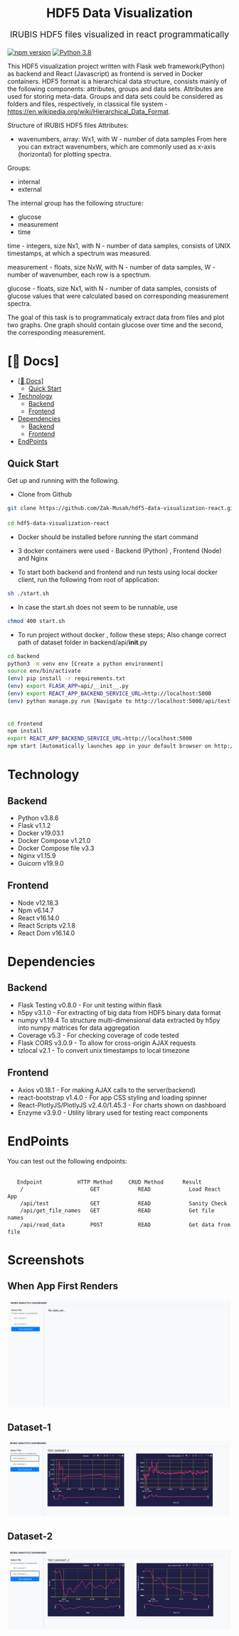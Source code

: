 <p align="center" style="color: #343a40">
  <h1 align="center">HDF5 Data Visualization</h1>
</p>
<p align="center" style="font-size: 1.2rem;">IRUBIS HDF5 files visualized in react programmatically</p>

[![npm version](https://badge.fury.io/js/react.svg)](https://badge.fury.io/js/react)
[![Python 3.8](https://img.shields.io/badge/python-3.8-blue.svg)](https://www.python.org/downloads/release/python-360/)

This HDF5 visualization project written with Flask web framework(Python) as backend and React (Javascript) as frontend is served in Docker containers. HDF5 format is a hierarchical data structure, consists mainly of the following components: attributes, groups and data sets. Attributes are used for storing meta-data. Groups and data sets could be considered as folders and files, respectively, in classical file system - https://en.wikipedia.org/wiki/Hierarchical_Data_Format.

Structure of IRUBIS HDF5 files Attributes:

- wavenumbers, array: Wx1, with W - number of data samples
  From here you can extract wavenumbers, which are commonly used as x-axis (horizontal) for plotting spectra.

Groups:

- internal
- external

The internal group has the following structure:

- glucose
- measurement
- time

time - integers, size Nx1, with N - number of data samples, consists of UNIX timestamps, at which a spectrum was measured.

measurement - floats, size NxW, with N - number of data samples, W - number of wavenumber, each row is a spectrum.

glucose - floats, size Nx1, with N - number of data samples, consists of glucose values that were calculated based on corresponding measurement spectra.

The goal of this task is to programmaticaly extract data from files and plot two graphs. One graph should contain glucose over time and the second, the corresponding measurement.

# [📖 Docs]

- [[📖 Docs]](#-docs)
  - [Quick Start](#quick-start)
- [Technology](#technology)
  - [Backend](#backend)
  - [Frontend](#frontend)
- [Dependencies](#dependencies)
  - [Backend](#backend-1)
  - [Frontend](#frontend-1)
- [EndPoints](#endpoints)

## Quick Start

Get up and running with the following.

- Clone from Github

```bash
git clone https://github.com/Zak-Musah/hdf5-data-visualization-react.git

cd hdf5-data-visualization-react

```

- Docker should be installed before running the start command
- 3 docker containers were used - Backend (Python) , Frontend (Node) and Nginx

- To start both backend and frontend and run tests using local docker client, run the following from root of application:

```bash
sh ./start.sh
```

- In case the start.sh does not seem to be runnable, use

```bash
chmod 400 start.sh
```

- To run project without docker , follow these steps; Also change correct path of dataset folder in backend/api/**init**.py

```bash
cd backend
python3 -m venv env [Create a python environment]
source env/bin/activate
(env) pip install -r requirements.txt
(env) export FLASK_APP=api/__init__.py
(env) export REACT_APP_BACKEND_SERVICE_URL=http://localhost:5000
(env) python manage.py run [Navigate to http://localhost:5000/api/test for sanity check]


cd frontend
npm install
export REACT_APP_BACKEND_SERVICE_URL=http://localhost:5000
npm start [Automatically launches app in your default browser on http://localhost:3000]
```

# Technology

## Backend

- Python v3.8.6
- Flask v1.1.2
- Docker v19.03.1
- Docker Compose v1.21.0
- Docker Compose file v3.3
- Nginx v1.15.9
- Guicorn v19.9.0

## Frontend

- Node v12.18.3
- Npm v6.14.7
- React v16.14.0
- React Scripts v2.1.8
- React Dom v16.14.0

# Dependencies

## Backend

- Flask Testing v0.8.0 - For unit testing within flask
- h5py v3.1.0 - For extracting of big data from HDF5 binary data format
- numpy v1.19.4 To structure multi-dimensional data extracted by h5py into numpy matrices for data aggregation
- Coverage v5.3 - For checking coverage of code tested
- Flask CORS v3.0.9 - To allow for cross-origin AJAX requests
- tzlocal v2.1 - To convert unix timestamps to local timezone

## Frontend

- Axios v0.18.1 - For making AJAX calls to the server(backend)
- react-bootstrap v1.4.0 - For app CSS styling and loading spinner
- React-PlotlyJS/PlotlyJS v2.4.0/1.45.3 - For charts shown on dashboard
- Enzyme v3.9.0 - Utility library used for testing react components

# EndPoints

You can test out the following endpoints:

```

   Endpoint           HTTP Method     CRUD Method      Result
    /                     GET            READ            Load React App
    /api/test             GET            READ            Sanity Check
    /api/get_file_names   GET            READ            Get file names
    /api/read_data        POST           READ            Get data from file
```

# Screenshots

## When App First Renders

![Image](Screenshots/1.png?raw=true "1")

## Dataset-1

![Image](Screenshots/2.png?raw=true "2")

## Dataset-2

![Image](Screenshots/3.png?raw=true "3")
